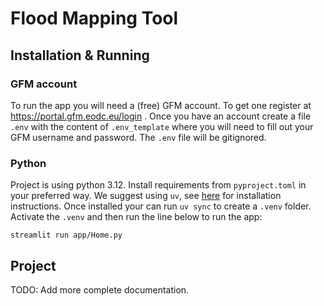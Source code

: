 # Flood Mapping Tool

## Installation & Running
### GFM account
To run the app you will need a (free) GFM account. To get one register at https://portal.gfm.eodc.eu/login . Once you have an account create a file `.env` with the content of `.env_template` where you will need to fill out your GFM username and password. The `.env` file will be gitignored.

### Python
Project is using python 3.12. Install requirements from `pyproject.toml` in your preferred way. We suggest using `uv`, see [here](https://docs.astral.sh/uv/getting-started/installation/) for installation instructions. Once installed your can run `uv sync` to create a `.venv` folder. Activate the `.venv` and then run the line below to run the app:

```
streamlit run app/Home.py
```

## Project
TODO: Add more complete documentation. 